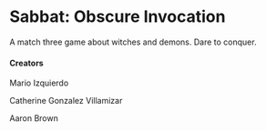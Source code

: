 # Sabbat: Obscure Invocation

A match three game about witches and demons. Dare to conquer.

#### Creators
Mario Izquierdo

Catherine Gonzalez Villamizar

Aaron Brown